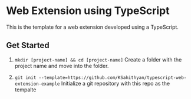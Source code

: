 # Web Extension using TypeScript

This is the template for a web extension developed using a TypeScript.

## Get Started

1. `mkdir [project-name] && cd [project-name]`
   Create a folder with the project name and move into the folder.

2. `git init --template=https://github.com/KSahithyan/typescript-web-extension-example`
   Initialize a git repository with this repo as the tempalte
